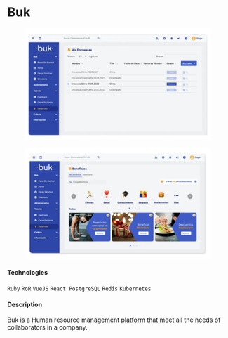 # Buk

<div>

<figure><img src="../../.gitbook/assets/image (1).png" alt=""><figcaption></figcaption></figure>

 

<figure><img src="../../.gitbook/assets/image (1) (1).png" alt=""><figcaption></figcaption></figure>

</div>

#### Technologies

`Ruby` `RoR` `VueJS` `React PostgreSQL` `Redis` `Kubernetes`

#### Description

Buk is a Human resource management platform that meet all the needs of collaborators in a company.&#x20;
